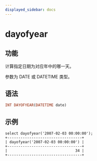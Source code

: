 ```yaml
---
displayed_sidebar: docs
---
```


# dayofyear

## 功能

计算指定日期为对应年中的哪一天。

参数为 DATE 或 DATETIME 类型。

## 语法

```Haskell
INT DAYOFYEAR(DATETIME date)
```

## 示例

```Plain Text
select dayofyear('2007-02-03 00:00:00');
+----------------------------------+
| dayofyear('2007-02-03 00:00:00') |
+----------------------------------+
|                               34 |
+----------------------------------+
```
